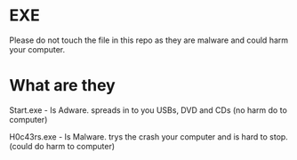 # EXE

Please do not touch the file in this repo as they are malware and could harm your computer.

# What are they

Start.exe - Is Adware. spreads in to you USBs, DVD and CDs (no harm do to computer)

H0c43rs.exe - Is Malware. trys the crash your computer and is hard to stop. (could do harm to computer)
